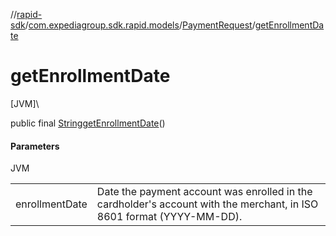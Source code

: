 //[rapid-sdk](../../../index.md)/[com.expediagroup.sdk.rapid.models](../index.md)/[PaymentRequest](index.md)/[getEnrollmentDate](get-enrollment-date.md)

# getEnrollmentDate

[JVM]\

public final [String](https://docs.oracle.com/javase/8/docs/api/java/lang/String.html)[getEnrollmentDate](get-enrollment-date.md)()

#### Parameters

JVM

| | |
|---|---|
| enrollmentDate | Date the payment account was enrolled in the cardholder's account with the merchant, in ISO 8601 format (YYYY-MM-DD). |
